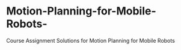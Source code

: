 # Motion-Planning-for-Mobile-Robots-
Course Assignment Solutions for Motion Planning for Mobile Robots
